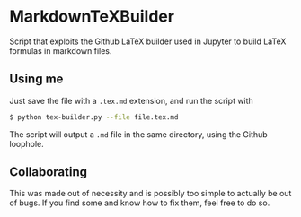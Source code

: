 # MarkdownTeXBuilder

Script that exploits the Github LaTeX builder used in Jupyter to build LaTeX formulas in markdown files.

## Using me

Just save the file with a `.tex.md` extension, and run the script with

```bash
$ python tex-builder.py --file file.tex.md
```

The script will output a `.md` file in the same directory, using the Github loophole.

## Collaborating

This was made out of necessity and is possibly too simple to actually be out of bugs. If you find some and know how to fix them, feel free to do so.
